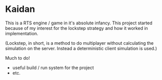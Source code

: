 # Kaidan

This is a RTS engine / game in it's absolute infancy. This project started because of my interest for the lockstep strategy and how it worked in implementation.

(Lockstep, in short, is a method to do multiplayer without calculating the simulation on the server. Instead a deterministic client simulation is used.)

Much to do!

- useful build / run system for the project
- etc.
